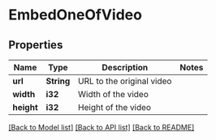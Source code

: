 # EmbedOneOfVideo

## Properties

Name | Type | Description | Notes
------------ | ------------- | ------------- | -------------
**url** | **String** | URL to the original video | 
**width** | **i32** | Width of the video | 
**height** | **i32** | Height of the video | 

[[Back to Model list]](../README.md#documentation-for-models) [[Back to API list]](../README.md#documentation-for-api-endpoints) [[Back to README]](../README.md)


